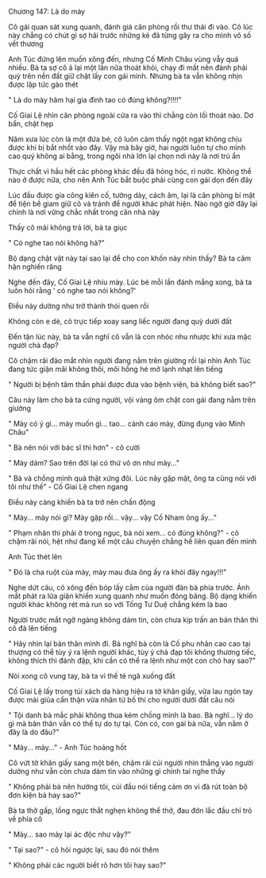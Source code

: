 




Chương 147: Là do mày

Cô gái quan sát xung quanh, đánh giá căn phòng rồi thư thái đi vào. Cô lúc này chẳng có chút gì sợ hãi trước những kẻ đã từng gây ra cho mình vô số vết thương

Anh Túc đứng lên muốn xông đến, nhưng Cố Minh Châu vùng vẫy quá nhiều. Bà ta sợ cô ả lại một lần nữa thoát khỏi, chạy đi mất nên đành phải quỳ trên nền đất giữ chặt lấy con gái mình. Nhưng bà ta vẫn không nhịn được lập tức gào thét

" Là do mày hãm hại gia đình tao có đúng không?!!!!"

Cố Giai Lệ nhìn căn phòng ngoài cửa ra vào thì chẳng còn lối thoát nào. Dơ bẩn, chật hẹp

Năm xưa lúc còn là một đứa bé, cô luôn cảm thấy ngột ngạt không chịu được khi bị bắt nhốt vào đây. Vậy mà bây giờ, hai người luôn tự cho mình cao quý không ai bằng, trong ngôi nhà lớn lại chọn nơi này là nơi trú ẩn

Thực chất vì hầu hết các phòng khác đều đã hỏng hóc, rỉ nước. Không thể nào ở được nữa, cho nên Anh Túc bắt buộc phải cùng con gái dọn đến đây

Lúc đầu được gia công kiên cố, tường dày, cách âm, lại là căn phòng bí mật để tiện bề giam giữ cô và tránh để người khác phát hiện. Nào ngờ giờ đây lại chính là nơi vững chắc nhất trong căn nhà này

Thấy cô mãi không trả lời, bà ta giục


" Có nghe tao nói không hả?"

Bộ dạng chật vật này tại sao lại để cho con khốn này nhìn thấy? Bà ta căm hận nghiến răng

Nghe đến đây, Cố Giai Lệ nhíu mày. Lúc bé mỗi lần đánh mắng xong, bà ta luôn hỏi rằng ' có nghe tao nói không?'

Điều này dường như trở thành thói quen rồi

Không còn e dè, cô trực tiếp xoay sang liếc người đang quỳ dưới đất

Đến tận lúc này, bà ta vẫn nghĩ cô vẫn là con nhóc nhu nhược khi xưa mặc người chà đạp?

Cô chậm rãi đảo mắt nhìn người đang nằm trên giường rồi lại nhìn Anh Túc đang tức giận mãi không thôi, môi hồng hé mở lạnh nhạt lên tiếng

" Người bị bệnh tâm thần phải được đưa vào bệnh viện, bà không biết sao?"

Câu này làm cho bà ta cứng người, vội vàng ôm chặt con gái đang nằm trên giường

" Mày có ý gì... mày muốn gì... tao... cảnh cáo mày, đừng đụng vào Minh Châu"

" Bà nên nói với bác sĩ thì hơn" - cô cười

" Mày dám? Sao trên đời lại có thứ vô ơn như mày..."


" Bà và chồng mình quả thật xứng đôi. Lúc nãy gặp mặt, ông ta cũng nói với tôi như thế" - Cố Giai Lệ chen ngang

Điều này càng khiến bà ta trở nên chấn động

" Mày... mày nói gì? Mày gặp rồi... vậy... vậy Cố Nham ông ấy..."

" Phạm nhân thì phải ở trong ngục, bà nói xem... có đúng không?" - cô chậm rãi nói, hệt như đang kể một câu chuyện chẳng hề liên quan đến mình

Anh Túc thét lên

" Đó là cha ruột của mày, mày mau đưa ông ấy ra khỏi đây ngay!!!"

Nghe dứt câu, cô xông đến bóp lấy cằm của người đàn bà phía trước. Ánh mắt phát ra lửa giận khiến xung quanh như muốn đóng băng. Bộ dạng khiến người khác không rét mà run so với Tống Tư Duệ chẳng kém là bao

Người trước mắt ngỡ ngàng không dám tin, còn chưa kịp trấn an bản thân thì cô đã lên tiếng

" Hãy nhìn lại bản thân mình đi. Bà nghĩ bà còn là Cố phu nhân cao cao tại thượng có thể tùy ý ra lệnh người khác, tùy ý chà đạp tôi không thương tiếc, không thích thì đánh đập, khi cần có thể ra lệnh như một con chó hay sao?"

Nói xong cô vung tay, bà ta vì thế té ngã xuống đất

Cố Giai Lệ lấy trong túi xách da hàng hiệu ra tờ khăn giấy, vừa lau ngón tay được mài giũa cẩn thận vừa nhân từ bố thí cho người dưới đất câu nói

" Tội danh bà mắc phải không thua kém chồng mình là bao. Bà nghĩ... lý do gì mà bản thân vẫn có thể tự do tự tại. Còn có, con gái bà nữa, vẫn nằm ở đây là do đâu?"

" Mày... mày..." - Anh Túc hoảng hốt

Cô vứt tờ khăn giấy sang một bên, chậm rãi cúi người nhìn thẳng vào người dường như vẫn còn chưa dám tin vào những gì chính tai nghe thấy

" Không phải bà nên hướng tôi, cúi đầu nói tiếng cảm ơn vì đã rút toàn bộ đơn kiện bà hay sao?"

Bà ta thở gấp, lồng ngực thắt nghẹn không thể thở, đau đớn lắc đầu chỉ trỏ về phía cô

" Mày... sao mày lại ác độc như vậy?"

" Tại sao?" - cô hỏi ngược lại, sau đó nói thêm

" Không phải các người biết rõ hơn tôi hay sao?"




